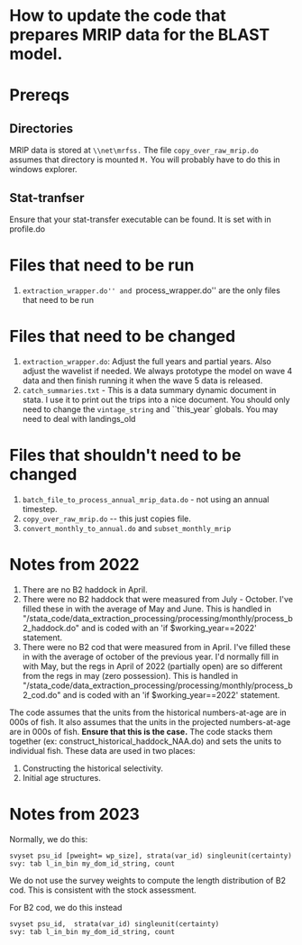 # How to update the code that prepares MRIP data for the BLAST model.

# Prereqs

## Directories
MRIP data is stored at ``\\net\mrfss.``  The file ``copy_over_raw_mrip.do`` assumes that directory is mounted ``M.``  You will probably have to do this in windows explorer.

## Stat-tranfser
Ensure that your stat-transfer executable can be found. It is set with in profile.do


# Files that need to be run
1. ``extraction_wrapper.do'' and ``process_wrapper.do'' are the only files that need to be run


# Files that need to be changed

1.  ``extraction_wrapper.do``: Adjust the full years and partial years.  Also adjust the wavelist if needed. We always prototype  the model on wave 4 data and then finish running it when the wave 5 data is released.
4. ``catch_summaries.txt`` - This is a data summary dynamic document in stata. I use it to print out the trips into a nice document.  You should only need to change  the ``vintage_string`` and ``this_year` globals.  You may need to deal with landings_old 


# Files that shouldn't need to be changed
1. ``batch_file_to_process_annual_mrip_data.do`` - not using an annual timestep.
2. ``copy_over_raw_mrip.do``  -- this just copies file.  
3. ``convert_monthly_to_annual.do`` and ``subset_monthly_mrip``

# Notes from 2022

1.  There are no B2 haddock in April.
2.  There were no B2 haddock that were measured from July - October. I've filled these in with the average of May and June. This is handled in "/stata_code/data_extraction_processing/processing/monthly/process_b2_haddock.do" and is coded with an 'if $working_year==2022' statement.
3.  There were no B2 cod that were measured from in April. I've filled these in with the average of october of the previous year. I'd normally fill in with May, but the regs in April of 2022 (partially open) are so different from the regs in may (zero possession).   This is handled in "/stata_code/data_extraction_processing/processing/monthly/process_b2_cod.do" and is coded with an 'if $working_year==2022' statement.




The code assumes that the units from the historical numbers-at-age are in 000s of fish. It also assumes that the units in the projected numbers-at-age are in 000s of fish. **Ensure that this is the case.**  The code stacks them together (ex: construct_historical_haddock_NAA.do) and sets the units to individual fish.  These data are used in two places: 

1. Constructing the historical selectivity.
2. Initial age structures.

# Notes from 2023

Normally, we do this:
```
svyset psu_id [pweight= wp_size], strata(var_id) singleunit(certainty)
svy: tab l_in_bin my_dom_id_string, count

```

We do not use the survey weights to compute the length distribution of B2 cod.  This is consistent with the stock assessment.

For B2 cod, we do this instead
```
svyset psu_id,  strata(var_id) singleunit(certainty)
svy: tab l_in_bin my_dom_id_string, count

```
